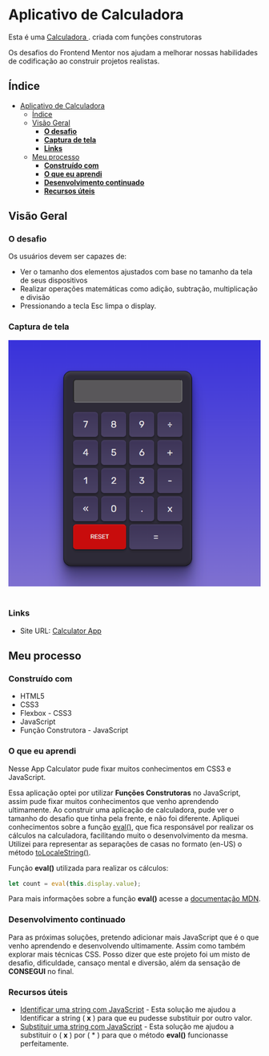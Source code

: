 #  Aplicativo de Calculadora

Esta é uma [Calculadora ](https://www.frontendmentor.io/challenges/calculator-app-9lteq5N29). criada com funções construtoras

Os desafios do Frontend Mentor nos ajudam a melhorar nossas habilidades de codificação ao construir projetos realistas. 

## Índice

- [Aplicativo de Calculadora](#aplicativo-de-calculadora)
  - [Índice](#índice)
  - [Visão Geral](#visão-geral)
    - [**O desafio**](#o-desafio)
    - [**Captura de tela**](#captura-de-tela)
    - [**Links**](#links)
  - [Meu processo](#meu-processo)
    - [**Construído com**](#construído-com)
    - [**O que eu aprendi**](#o-que-eu-aprendi)
    - [**Desenvolvimento continuado**](#desenvolvimento-continuado)
    - [**Recursos úteis**](#recursos-úteis)
  

## Visão Geral

### **O desafio**

Os usuários devem ser capazes de:

- Ver o tamanho dos elementos ajustados com base no tamanho da tela de seus dispositivos
- Realizar operações matemáticas como adição, subtração, multiplicação e divisão
- Pressionando a tecla Esc limpa o display.

### **Captura de tela**

![Calculator - Web](./github/Calculator.png)
<br><br>



### **Links**

- Site URL: [Calculator App](https://loquacious-moxie-33dc41.netlify.app/)

## Meu processo

### **Construído com**

- HTML5
- CSS3
- Flexbox - CSS3
- JavaScript
- Função Construtora - JavaScript


### **O que eu aprendi**

Nesse App Calculator pude fixar muitos conhecimentos em CSS3 e JavaScript.<br>

Essa aplicação optei por utilizar **Funções Construtoras** no JavaScript, assim pude fixar muitos conhecimentos que venho aprendendo ultimamente. Ao construir uma aplicação de calculadora, pude ver o tamanho do desafio que tinha pela frente, e não foi diferente. Apliquei conhecimentos sobre a função [eval()](https://developer.mozilla.org/en-US/docs/Web/JavaScript/Reference/Global_Objects/eval), que fica responsável por realizar os cálculos na calculadora, facilitando muito o desenvolvimento da mesma. Utilizei para representar as separações de casas no formato (en-US) o método [toLocaleString()](https://developer.mozilla.org/en-US/docs/Web/JavaScript/Reference/Global_Objects/Number/toLocaleString).

Função **eval()** utilizada para realizar os cálculos:

```JavaScript
let count = eval(this.display.value);
```


Para mais informações sobre a função **eval()** acesse a [documentação MDN](https://developer.mozilla.org/en-US/docs/Web/JavaScript/Reference/Global_Objects/eval).

### **Desenvolvimento continuado**

Para as próximas soluções, pretendo adicionar mais JavaScript que é o que venho aprendendo e desenvolvendo ultimamente. Assim como também explorar mais técnicas CSS. Posso dizer que este projeto foi um misto de desafio, dificuldade, cansaço mental e diversão, além da sensação de **CONSEGUI** no final.

### **Recursos úteis**

- [Identificar uma string com JavaScript](https://pt.stackoverflow.com/questions/3021/como-posso-checar-se-uma-string-cont%C3%A9m-outra-em-javascript) - Esta solução me ajudou a Identificar a string ( **x** ) para que eu pudesse substituir por outro valor.
- [Substituir uma string com JavaScript](https://www.devmedia.com.br/javascript-replace-substituindo-valores-em-uma-string/39176) - Esta solução me ajudou a substituir o ( **x** ) por ( * ) para que o método **eval()** funcionasse perfeitamente.


